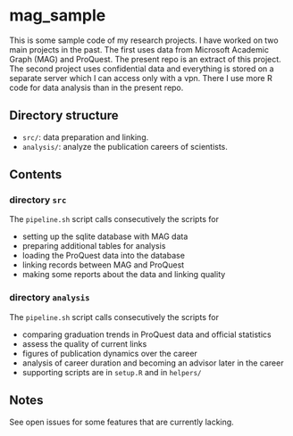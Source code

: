 # mag_sample
This is some sample code of my research projects. I have worked on two main projects in the past.
The first uses data from Microsoft Academic Graph (MAG) and ProQuest. The present repo is an extract of this project.
The second project uses confidential data and everything is stored on a separate server which I can access only with a vpn. There I use more R code for data analysis than in the present repo.


## Directory structure
- `src/`: data preparation and linking.
- `analysis/`: analyze the publication careers of scientists.

## Contents

### directory `src` 
The `pipeline.sh` script calls consecutively the scripts for 
- setting up the sqlite database with MAG data
- preparing additional tables for analysis
- loading the ProQuest data into the database 
- linking records between MAG and ProQuest
- making some reports about the data and linking quality


### directory `analysis` 
The `pipeline.sh` script calls consecutively the scripts for
- comparing graduation trends in ProQuest data and official statistics
- assess the quality of current links 
- figures of publication dynamics over the career
- analysis of career duration and becoming an advisor later in the career 
- supporting scripts are in `setup.R` and in `helpers/`



## Notes 
See open issues for some features that are currently lacking. 
